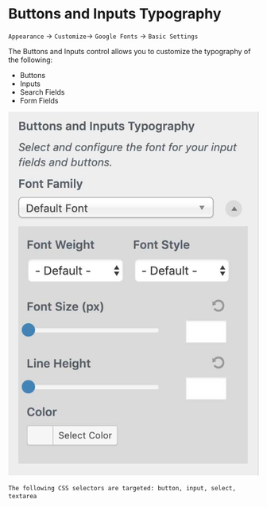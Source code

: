 # Buttons and Inputs Typography

`Appearance` → `Customize`→ `Google Fonts` → `Basic Settings`

The Buttons and Inputs control allows you to customize the typography of the following:

* Buttons
* Inputs
* Search Fields
* Form Fields

![](../.gitbook/assets/buttons-inputs-typography.jpg)

```
The following CSS selectors are targeted: button, input, select, textarea
```
